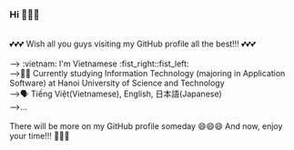 ### Hi  👋👋👋

<!--
**diepanhng0711/diepanhng0711** is a ✨ _special_ ✨ repository because its `README.md` (this file) appears on your GitHub profile.

Here are some ideas to get you started:

- 🔭 I’m currently working on ...
- 🌱 I’m currently learning ...
- 👯 I’m looking to collaborate on ...
- 🤔 I’m looking for help with ...
- 💬 Ask me about ...
- 📫 How to reach me: ...
- 😄 Pronouns: ...
- ⚡ Fun fact: ...
-->

<br>
💕💕💕 Wish all you guys visiting my GitHub profile all the best!!! 💕💕💕
<br>
<br>
--> :vietnam: I'm Vietnamese :fist_right::fist_left:
<br>
-->👨‍🎓 Currently studying Information Technology (majoring in Application Software) at Hanoi University of Science and Technology
<br>
-->🗣️ Tiếng Việt(Vietnamese), English, 日本語(Japanese)
<br>
-->...
<br>
<br>
  There will be more on my GitHub profile someday 😄😄😄 And now, enjoy your time!!! 👏👏👏




